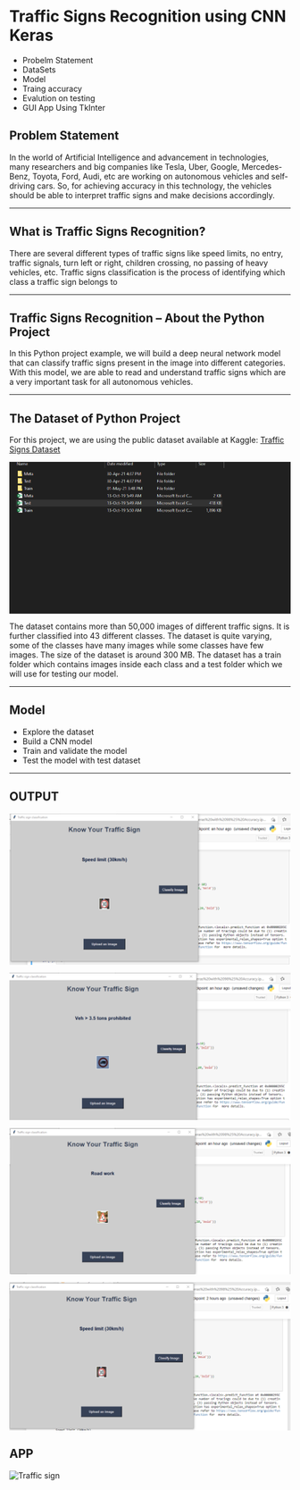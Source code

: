 # Traffic Signs Recognition using CNN Keras

- Probelm Statement
- DataSets
- Model
- Traing accuracy
- Evalution on testing
- GUI App Using TkInter

## Problem Statement
In the world of Artificial Intelligence and advancement in technologies, many researchers and big companies like Tesla, Uber, Google, Mercedes-Benz, Toyota, Ford, Audi, etc are working on autonomous vehicles and self-driving cars. So, for achieving accuracy in this technology, the vehicles should be able to interpret traffic signs and make decisions accordingly.

---
## What is Traffic Signs Recognition?
There are several different types of traffic signs like speed limits, no entry, traffic signals, turn left or right, children crossing, no passing of heavy vehicles, etc. Traffic signs classification is the process of identifying which class a traffic sign belongs to

---
## Traffic Signs Recognition – About the Python Project
In this Python project example, we will build a deep neural network model that can classify traffic signs present in the image into different categories. With this model, we are able to read and understand traffic signs which are a very important task for all autonomous vehicles.

---
## The Dataset of Python Project
For this project, we are using the public dataset available at Kaggle:
[Traffic Signs Dataset](https://www.kaggle.com/meowmeowmeowmeowmeow/gtsrb-german-traffic-sign/code)

<p align = 'center'>
  <img src = './Support/6.png' align = 'center'>
</p>

The dataset contains more than 50,000 images of different traffic signs. It is further classified into 43 different classes. The dataset is quite varying, some of the classes have many images while some classes have few images. The size of the dataset is around 300 MB. The dataset has a train folder which contains images inside each class and a test folder which we will use for testing our model.

---
## Model
- Explore the dataset
- Build a CNN model
- Train and validate the model
- Test the model with test dataset

---

## OUTPUT
<p align = 'center'>
  <img src = './Support/1.png' align = 'center'>
</p>

<p align = 'center'>
  <img src = './Support/2.png' align = 'center'>
</p>


<p align = 'center'>
  <img src = './Support/3.png' align = 'center'>
</p>


<p align = 'center'>
  <img src = './Support/4.png' align = 'center'>
</p>


## APP

![Traffic sign](https://github.com/deepak2233/Traffic-Signs-Recognition-using-CNN-Keras/blob/main/Support/Traffic%20sign.gif)




